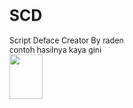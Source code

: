 # SCD
Script Deface Creator By raden<br>
contoh hasilnya kaya gini
<br><img src="https://i.ibb.co/NCCYNjr/Screenshot-55.png" width="60" height="80">
